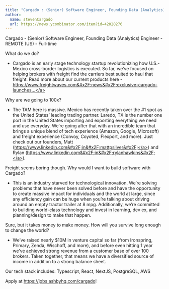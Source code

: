```yaml
---
title: "Cargado : (Senior) Software Engineer, Founding Data (Analytics) Engineer"
author:
  name: stevenCargado
  url: https://news.ycombinator.com/item?id=42020276
---
```

Cargado - (Senior) Software Engineer, Founding Data (Analytics) Engineer - REMOTE (US) - Full-time

What do we do?

- Cargado is an early stage technology startup revolutionizing how U.S.-Mexico cross-border logistics is executed. So far, we’ve focused on helping brokers with freight find the carriers best suited to haul that freight. Read more about our current products here - <a href="https:&#x2F;&#x2F;www.freightwaves.com&#x2F;news&#x2F;exclusive-cargado-launches-first-ever-load-board-for-mexico-freight" rel="nofollow">https:&#x2F;&#x2F;www.freightwaves.com&#x2F;news&#x2F;exclusive-cargado-launches...</a>

Why are we going to 100x?

- The TAM here is massive. Mexico has recently taken over the #1 spot as the United States’ leading trading partner. Laredo, TX is the number one port in the United States importing and exporting everything we need and use everyday. We’re going after that with an incredible team that brings a unique blend of tech experience (Amazon, Google, Microsoft) and freight experience (Convoy, Coyoted, Flexport, and more). Just check out our founders, Matt (<a href="https:&#x2F;&#x2F;www.linkedin.com&#x2F;in&#x2F;mattpsilver&#x2F;" rel="nofollow">https:&#x2F;&#x2F;www.linkedin.com&#x2F;in&#x2F;mattpsilver&#x2F;</a>) and Rylan (<a href="https:&#x2F;&#x2F;www.linkedin.com&#x2F;in&#x2F;rylanhawkins&#x2F;" rel="nofollow">https:&#x2F;&#x2F;www.linkedin.com&#x2F;in&#x2F;rylanhawkins&#x2F;</a>).

Freight seems boring though. Why would I want to build software with Cargado?

- This is an industry starved for technological innovation. We’re solving problems that have never been solved before and have the opportunity to create massive impact for individuals and the world at large, since any efficiency gain can be huge when you’re talking about driving around an empty tractor trailer at 8 mpg. Additionally, we’re committed to building world-class technology and invest in learning, dev ex, and planning&#x2F;design to make that happen.

Sure, but it takes money to make money. How will you survive long enough to change the world?

- We’ve raised nearly $10M in venture capital so far (from Ironspring, Primary, Zenda, Wischoff, and more), and before even hitting 1 year we’ve achieved strong revenue from a customer base of over 100 brokers. Taken together, that means we have a diversified source of income in addition to a strong balance sheet.

Our tech stack includes: Typescript, React, NextJS, PostgreSQL, AWS

Apply at <a href="https:&#x2F;&#x2F;jobs.ashbyhq.com&#x2F;cargado">https:&#x2F;&#x2F;jobs.ashbyhq.com&#x2F;cargado</a>!
<JobApplication />
